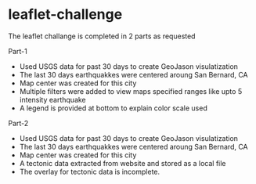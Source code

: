 # leaflet-challenge

The leaflet challange is completed in 2 parts as requested 

Part-1
- Used USGS data for past 30 days to create GeoJason visulatization
- The last 30 days earthquakkes were centered aroung San Bernard, CA
- Map center was created for this city
- Multiple filters were added to view maps specified ranges like upto 5 intensity earthquake
- A legend is provided at bottom to explain color scale used 

Part-2
- Used USGS data for past 30 days to create GeoJason visulatization
- The last 30 days earthquakkes were centered aroung San Bernard, CA
- Map center was created for this city
- A tectonic data extracted from website and stored as a local file
- The overlay for tectonic data is incomplete.